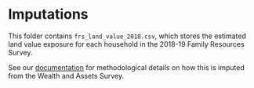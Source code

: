 # Imputations

This folder contains `frs_land_value_2018.csv`, which stores the estimated land value exposure for each household in the 2018-19 Family Resources Survey.

See our [documentation](https://policyengine.github.io/openfisca-uk-data/imputation.html#imputing-land-value-to-the-frs) for methodological details on how this is imputed from the Wealth and Assets Survey.
